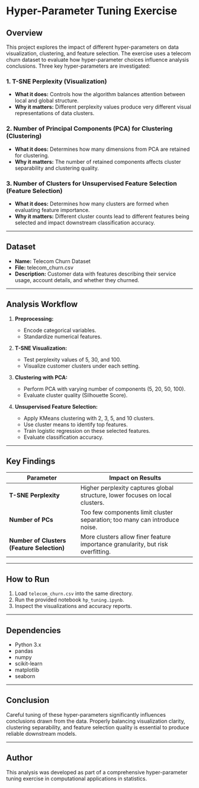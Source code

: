 # Hyper-Parameter Tuning Exercise

## Overview
This project explores the impact of different hyper-parameters on data visualization, clustering, and feature selection. The exercise uses a telecom churn dataset to evaluate how hyper-parameter choices influence analysis conclusions. Three key hyper-parameters are investigated:

### 1. T-SNE Perplexity (Visualization)
- **What it does:** Controls how the algorithm balances attention between local and global structure.
- **Why it matters:** Different perplexity values produce very different visual representations of data clusters.

### 2. Number of Principal Components (PCA) for Clustering (Clustering)
- **What it does:** Determines how many dimensions from PCA are retained for clustering.
- **Why it matters:** The number of retained components affects cluster separability and clustering quality.

### 3. Number of Clusters for Unsupervised Feature Selection (Feature Selection)
- **What it does:** Determines how many clusters are formed when evaluating feature importance.
- **Why it matters:** Different cluster counts lead to different features being selected and impact downstream classification accuracy.

---

## Dataset
- **Name:** Telecom Churn Dataset
- **File:** telecom_churn.csv
- **Description:** Customer data with features describing their service usage, account details, and whether they churned.

---

## Analysis Workflow
1. **Preprocessing:**
   - Encode categorical variables.
   - Standardize numerical features.

2. **T-SNE Visualization:**
   - Test perplexity values of 5, 30, and 100.
   - Visualize customer clusters under each setting.

3. **Clustering with PCA:**
   - Perform PCA with varying number of components (5, 20, 50, 100).
   - Evaluate cluster quality (Silhouette Score).

4. **Unsupervised Feature Selection:**
   - Apply KMeans clustering with 2, 3, 5, and 10 clusters.
   - Use cluster means to identify top features.
   - Train logistic regression on these selected features.
   - Evaluate classification accuracy.


---

## Key Findings
| Parameter | Impact on Results |
|---|---|
| **T-SNE Perplexity** | Higher perplexity captures global structure, lower focuses on local clusters. |
| **Number of PCs** | Too few components limit cluster separation; too many can introduce noise. |
| **Number of Clusters (Feature Selection)** | More clusters allow finer feature importance granularity, but risk overfitting. |

---

## How to Run
1. Load `telecom_churn.csv` into the same directory.
2. Run the provided notebook `hp_tuning.ipynb`.
3. Inspect the visualizations and accuracy reports.

---

## Dependencies
- Python 3.x
- pandas
- numpy
- scikit-learn
- matplotlib
- seaborn

---

## Conclusion
Careful tuning of these hyper-parameters significantly influences conclusions drawn from the data. Properly balancing visualization clarity, clustering separability, and feature selection quality is essential to produce reliable downstream models.

---

## Author
This analysis was developed as part of a comprehensive hyper-parameter tuning exercise in computational applications in statistics.

